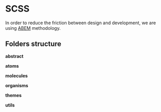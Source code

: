 # SCSS

In order to reduce the friction between design and development, we are using [ABEM](https://css-tricks.com/abem-useful-adaptation-bem/) methodology.

## Folders structure

**abstract**

**atoms**

**molecules**

**organisms**

**themes**

**utils**

